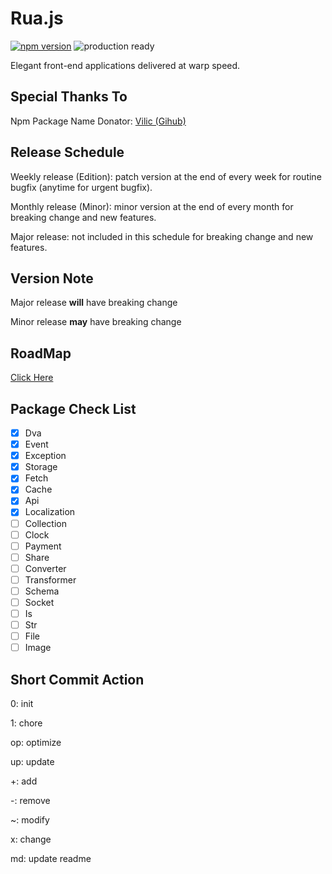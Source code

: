 # Rua.js

[![npm version](https://badge.fury.io/js/rua.svg)](https://badge.fury.io/js/rua)
![production ready](https://img.shields.io/badge/production--ready-YES-brightgreen.svg)

Elegant front-end applications delivered at warp speed.

## Special Thanks To
Npm Package Name Donator: [Vilic (Gihub)](https://github.com/vilic)

## Release Schedule
Weekly release (Edition): patch version at the end of every week for routine bugfix (anytime for urgent bugfix).

Monthly release (Minor): minor version at the end of every month for breaking change and new features.

Major release: not included in this schedule for breaking change and new features.

## Version Note
Major release **will** have breaking change

Minor release **may** have breaking change

## RoadMap
[Click Here](./roadmap/v0.md)

## Package Check List
- [x] Dva
- [x] Event 
- [x] Exception
- [x] Storage
- [x] Fetch
- [x] Cache
- [x] Api
- [x] Localization
- [ ] Collection
- [ ] Clock
- [ ] Payment
- [ ] Share
- [ ] Converter
- [ ] Transformer
- [ ] Schema
- [ ] Socket
- [ ] Is
- [ ] Str
- [ ] File
- [ ] Image

## Short Commit Action
0: init

1: chore

op: optimize

up: update

+: add

-: remove

~: modify

x: change

md: update readme